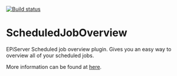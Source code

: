 [![Build status](https://ci.appveyor.com/api/projects/status/5ej3pwpl9b7j1obx?svg=true)](https://ci.appveyor.com/project/ValdisIljuconoks/techfellow-scheduledjoboverview)

ScheduledJobOverview
===============================

EPiServer Scheduled job overview plugin. Gives you an easy way to overview all of your scheduled jobs.

More information can be found at [here](http://blog.tech-fellow.net/2013/10/17/overview-your-episerver-scheduled-jobs-interactively/).
